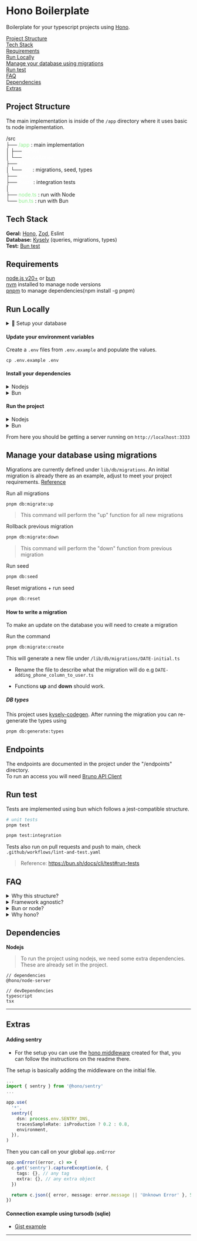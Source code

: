 # Hono Boilerplate

Boilerplate for your typescript projects using [Hono](https://hono.dev).

[Project Structure](#project-structure)  
[Tech Stack](#tech-stack)  
[Requirements](#requirements)  
[Run Locally](#run-locally)  
[Manage your database using migrations](#manage-your-database-using-migrations)  
[Run test](#run-test)  
[FAQ](#faq)  
[Dependencies](#dependencies)  
[Extras](#extras)

## Project Structure

The main implementation is inside of the `/app` directory where it uses basic ts node implementation.

/src  
├── <span style="color:lightgreen">/app</span> : main implementation  
│ ├── <span style="color:white">/cases</span>  
│ └── <span style="color:white">/repositories</span>  
├── <span style="color:white">/lib</span>  
│ └── <span style="color:white">/db</span> : migrations, seed, types  
├── <span style="color:white">/routes</span>  
├── <span style="color:white">/tests</span> : integration tests  
│  
├── <span style="color:lightgreen">node.ts</span> : run with Node  
└── <span style="color:lightgreen">bun.ts</span> : run with Bun

## Tech Stack

**Geral:** [Hono](https://hono.dev), [Zod](https://zod.dev), Eslint  
**Database:** [Kysely](https://kysely.dev) (queries, migrations, types)  
**Test:** [Bun test](https://bun.sh/docs/cli/test)

## Requirements

[node.js v20+](https://nodejs.org/en) or [bun](https://bun.sh)  
[nvm](https://github.com/nvm-sh/nvm#install--update-script) installed to manage node versions  
[pnpm](https://pnpm.io) to manage dependencies(npm install -g pnpm)

## Run Locally

<details>

<summary>📁 Setup your database</summary>

I recommend using [dbngin](https://dbngin.com) to spin up an local DB on your machine.

> [!NOTE]  
> If you prefer docker, you can use postgres service from [this docker compose](https://gist.github.com/marcosrjjunior/d5250416b5fe43d982f998c0b7744464)

Create your database

```
CREATE DATABASE project
```

</details>

#### **Update your environment variables**

Create a `.env` files from `.env.example` and populate the values.

```
cp .env.example .env
```

#### **Install your dependencies**

<details>

<summary>Nodejs</summary>

```sh
nvm use
pnpm install
```

</details>

<details>

<summary>Bun</summary>

```sh
bun install --lockfile-only
# Reference: https://bun.sh/docs/install/lockfile
```

</details>

#### **Run the project**

<details>

<summary>Nodejs</summary>

```sh
pnpm node:dev or pnpm dev
```

</details>

<details>

<summary>Bun</summary>

```sh
pnpm bun:dev
```

</details>

From here you should be getting a server running on `http://localhost:3333`

## Manage your database using migrations

Migrations are currently defined under `lib/db/migrations`. An initial migration is already there as an example, adjust to meet your project requirements. [Reference](https://kysely.dev/docs/migrations)

Run all migrations

```sh
pnpm db:migrate:up
```

> This command will perform the "up" function for all new migrations

Rollback previous migration

```sh
pnpm db:migrate:down
```

> This command will perform the "down" function from previous migration

Run seed

```sh
pnpm db:seed
```

Reset migrations + run seed

```sh
pnpm db:reset
```

#### How to write a migration

To make an update on the database you will need to create a migration

Run the command

```sh
pnpm db:migrate:create
```

This will generate a new file under `/lib/db/migrations/DATE-initial.ts`

- Rename the file to describe what the migration will do e.g `DATE-adding_phone_column_to_user.ts`

- Functions **up** and **down** should work.

##### DB types

This project uses [kysely-codegen](https://github.com/RobinBlomberg/kysely-codegen).
After running the migration you can re-generate the types using

```sh
pnpm db:generate:types
```

## Endpoints

The endpoints are documented in the project under the "/endpoints" directory.  
To run an access you will need [Bruno API Client](https://www.usebruno.com)

## Run test

Tests are implemented using bun which follows a jest-compatible structure.

```sh
# unit tests
pnpm test

pnpm test:integration
```

Tests also run on pull requests and push to main, check `.github/workflows/lint-and-test.yaml`

> Reference: https://bun.sh/docs/cli/test#run-tests

## FAQ

<details>

<summary>Why this structure?</summary>

This is a matter of personal preference and depends on your application and deployment process.

I've been using this case structure for a while and have found it enjoyable, though I'm still improving and learning as I go.

I often aim for a balanced approach to structure for various reasons.

As a personal recommendation, try not to become too attached to any one framework. You’ll gain more value by focusing on structuring your code and learning about patterns that can benefit your team, projects, and clients.

Feel free to adapt these ideas to fit your needs.

[Hono best practices](https://hono.dev/guides/best-practices#best-practices)  
[Hono presets](https://hono.dev/api/presets#which-preset-should-i-use)

</details>

<details>

<summary>Framework agnostic?</summary>

Thanks to Hono's simplicity, you can structure your project in a way that suits your needs.

The core of this project is located in the /app directory, where I use only JavaScript; none of these files are specific to Hono. This means that if you ever need to switch away from Hono for any reason, you can simply copy the /app directory and adjust the request handling as needed.

</details>

<details>

<summary>Bun or node?</summary>

Thanks to this structure, I can easily switch between them for testing. However, I still recommend using Node.js.

It really depends on your project and situation. I haven’t had the chance to test it in a large-scale real-world project yet, so I can’t say for sure. However, Bun is expected to be more efficient and use less memory.

Currently, I'm using Bun to run my tests, and it works well since it’s [based on Jest](https://bun.sh/docs/cli/test).

</details>

<details>

<summary>Why hono?</summary>

[Features](https://hono.dev/top#features)

Based on my experience with Express.js and Fastify, I’ve found Hono to be powerful, easy to use, and supported by an active community.

Give it a try.

Here are some basic benchmarks (though they’re not particularly significant).  
[Requests benchmark](https://web-frameworks-benchmark.netlify.app/result?f=express,hono,fastify,hono-bun)  
[Compare benchmark](https://web-frameworks-benchmark.netlify.app/compare?f=express,hono,fastify,hono-bun)

If you're still not convinced, Fastify is also an excellent option.

</details>

## Dependencies

**Nodejs**

> To run the project using nodejs, we need some extra dependencies.
> These are already set in the project.

```
// dependencies
@hono/node-server

// devDependencies
typescript
tsx
```

---

## Extras

#### Adding sentry

- For the setup you can use the [hono middleware](https://github.com/honojs/middleware/tree/main/packages/sentry) created for that, you can follow the instructions on the readme there.

The setup is basically adding the middleware on the initial file.

```ts
...
import { sentry } from '@hono/sentry'
...

app.use(
  '*',
  sentry({
    dsn: process.env.SENTRY_DNS,
    tracesSampleRate: isProduction ? 0.2 : 0.8,
    environment,
  }),
)
```

Then you can call on your global `app.onError`

```ts
app.onError((error, c) => {
  c.get('sentry').captureException(e, {
    tags: {}, // any tag
    extra: {}, // any extra object
  })

  return c.json({ error, message: error.message || 'Unknown Error' }, 500)
})
```

#### Connection example using tursodb (sqlie)

- [Gist example](https://gist.github.com/marcosrjjunior/0a717f4b8b584a13fb36fdec4398d048)

---
